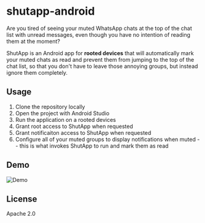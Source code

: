 # shutapp-android

Are you tired of seeing your muted WhatsApp chats at the top of the chat list with unread messages, even though you have no intention of reading them at the moment?

ShutApp is an Android app for **rooted devices** that will automatically mark your muted chats as read and prevent them from jumping to the top of the chat list, so that you don't have to leave those annoying groups, but instead ignore them completely.

## Usage

1. Clone the repository locally
2. Open the project with Android Studio
3. Run the application on a rooted devices
4. Grant root access to ShutApp when requested
5. Grant notificaiton access to ShutApp when requested
6. Configure all of your muted groups to display notifications when muted -- this is what invokes ShutApp to run and mark them as read

## Demo

![Demo](https://raw.github.com/eladnava/shutapp-android/master/assets/screenshot.png)

## License

Apache 2.0
